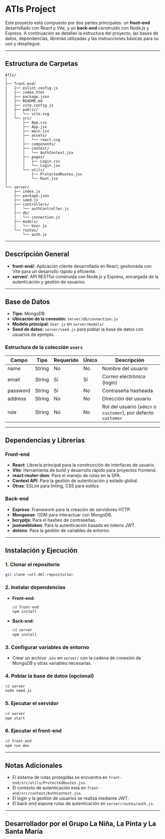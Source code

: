 # ATIs Project

Este proyecto está compuesto por dos partes principales: un **front-end** desarrollado con React y Vite, y un **back-end** construido con Node.js y Express. A continuación se detallan la estructura del proyecto, las bases de datos, dependencias, librerías utilizadas y las instrucciones básicas para su uso y despliegue.

---

## Estructura de Carpetas

```
ATIs/
│
├── front-end/
│   ├── eslint.config.js
│   ├── index.html
│   ├── package.json
│   ├── README.md
│   ├── vite.config.js
│   ├── public/
│   │   └── vite.svg
│   └── src/
│       ├── App.css
│       ├── App.jsx
│       ├── main.jsx
│       ├── assets/
│       │   └── react.svg
│       ├── components/
│       ├── context/
│       │   └── AuthContext.jsx
│       ├── pages/
│       │   ├── Login.css
│       │   └── Login.jsx
│       └── utils/
│           ├── ProtectedRoutes.jsx
│           └── Root.jsx
│
└── server/
    ├── index.js
    ├── package.json
    ├── seed.js
    ├── controllers/
    │   └── authController.js
    ├── db/
    │   └── connection.js
    ├── models/
    │   └── User.js
    └── routes/
        └── auth.js
```

---

## Descripción General

- **front-end/**: Aplicación cliente desarrollada en React, gestionada con Vite para un desarrollo rápido y eficiente.
- **server/**: API RESTful construida con Node.js y Express, encargada de la autenticación y gestión de usuarios.

---

## Base de Datos

- **Tipo:** MongoDB
- **Ubicación de la conexión:** `server/db/connection.js`
- **Modelo principal:** `User.js` en `server/models/`
- **Seed de datos:** `server/seed.js` para poblar la base de datos con usuarios de ejemplo.

### Estructura de la colección `users`

| Campo    | Tipo   | Requerido | Único | Descripción                                                    |
| -------- | ------ | --------- | ----- | -------------------------------------------------------------- |
| name     | String | No        | No    | Nombre del usuario                                             |
| email    | String | Sí        | Sí    | Correo electrónico (login)                                     |
| password | String | Sí        | No    | Contraseña hasheada                                            |
| address  | String | No        | No    | Dirección del usuario                                          |
| role     | String | No        | No    | Rol del usuario (`admin` o `customer`), por defecto `customer` |

---

## Dependencias y Librerías

### Front-end

- **React**: Librería principal para la construcción de interfaces de usuario.
- **Vite**: Herramienta de build y desarrollo rápido para proyectos frontend.
- **react-router-dom**: Para el manejo de rutas en la SPA.
- **Context API**: Para la gestión de autenticación y estado global.
- **Otras**: ESLint para linting, CSS para estilos.

### Back-end

- **Express**: Framework para la creación de servidores HTTP.
- **Mongoose**: ODM para interactuar con MongoDB.
- **bcryptjs**: Para el hasheo de contraseñas.
- **jsonwebtoken**: Para la autenticación basada en tokens JWT.
- **dotenv**: Para la gestión de variables de entorno.

---

## Instalación y Ejecución

### 1. Clonar el repositorio

```bash
git clone <url-del-repositorio>
```

### 2. Instalar dependencias

- **Front-end:**
  ```bash
  cd front-end
  npm install
  ```
- **Back-end:**
  ```bash
  cd server
  npm install
  ```

### 3. Configurar variables de entorno

- Crear un archivo `.env` en `server/` con la cadena de conexión de MongoDB y otras variables necesarias.

### 4. Poblar la base de datos (opcional)

```bash
cd server
node seed.js
```

### 5. Ejecutar el servidor

```bash
cd server
npm start
```

### 6. Ejecutar el front-end

```bash
cd front-end
npm run dev
```

---

## Notas Adicionales

- El sistema de rutas protegidas se encuentra en `front-end/src/utils/ProtectedRoutes.jsx`.
- El contexto de autenticación está en `front-end/src/context/AuthContext.jsx`.
- El login y la gestión de usuarios se realiza mediante JWT.
- El back-end expone rutas de autenticación en `server/routes/auth.js`.

---

## Desarrollador por el Grupo La Niña, La Pinta y La Santa María
